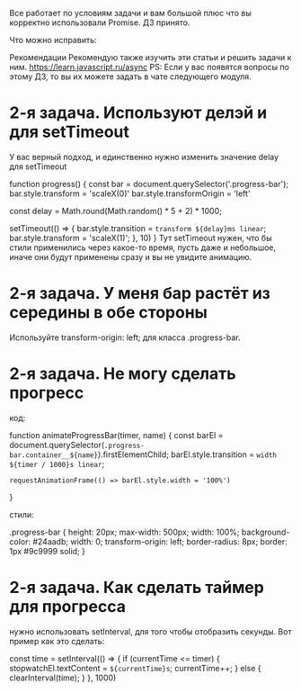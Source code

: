 Все работает по условиям задачи и вам большой плюс что вы корректно использовали Promise. ДЗ принято.

Что можно исправить:

Рекомендации
Рекомендую также изучить эти статьи и решить задачи к ним.
https://learn.javascript.ru/async
PS: Если у вас появятся вопросы по этому ДЗ, то вы их можете задать в чате следующего модуля.

# 2-я задача. Используют делэй и для setTimeout
У вас верный подход, и единственно нужно изменить значение delay для setTimeout

function progress() {
  const bar = document.querySelector('.progress-bar');
  bar.style.transform = 'scaleX(0)'
  bar.style.transformOrigin = 'left'

  const delay = Math.round(Math.random() * 5 + 2) * 1000;

  setTimeout(() => {
    bar.style.transition = `transform ${delay}ms linear`;
    bar.style.transform = 'scaleX(1)';
  }, 10)
}
Тут setTimeout нужен, что бы стили применились через какое-то время, пусть даже и небольшое, иначе они будут применены сразу и вы не увидите анимацию.


# 2-я задача. У меня бар растёт из середины в обе стороны
Используйте transform-origin: left; для класса .progress-bar.

# 2-я задача. Не могу сделать прогресс
код:

function animateProgressBar(timer, name) {
    const barEl = document.querySelector(`.progress-bar.container__${name}`).firstElementChild;
    barEl.style.transition = `width ${timer / 1000}s linear`;

    requestAnimationFrame(() => barEl.style.width = '100%')
}

стили:

.progress-bar {
    height: 20px;
    max-width: 500px;
    width: 100%;
    background-color: #24aadb;
    width: 0;
    transform-origin: left;
    border-radius: 8px;
    border: 1px #9c9999 solid;
}

# 2-я задача. Как сделать таймер для прогресса
нужно использовать setInterval, для того чтобы отобразить секунды. Вот пример как это сделать:

const time = setInterval(() => {
        if (currentTime <= timer) {
            stopwatchEl.textContent = `${currentTime}s`;
            currentTime++;
        } else {
            clearInterval(time);
        }
}, 1000)
